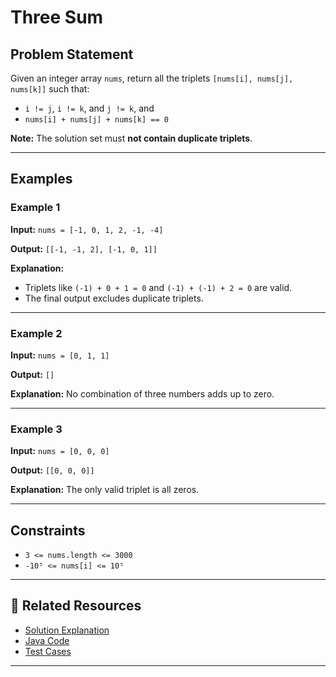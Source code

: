 # Three Sum

## Problem Statement

Given an integer array `nums`, return all the triplets `[nums[i], nums[j], nums[k]]` such that:

- `i != j`, `i != k`, and `j != k`, and
- `nums[i] + nums[j] + nums[k] == 0`

**Note:** The solution set must **not contain duplicate triplets**.

---

## Examples

### Example 1

**Input:**
``nums = [-1, 0, 1, 2, -1, -4]``

**Output:**
``[[-1, -1, 2], [-1, 0, 1]]``

**Explanation:**
- Triplets like `(-1) + 0 + 1 = 0` and `(-1) + (-1) + 2 = 0` are valid.
- The final output excludes duplicate triplets.

---

### Example 2

**Input:**
`nums = [0, 1, 1]`


**Output:**
`[]`


**Explanation:** No combination of three numbers adds up to zero.

---

### Example 3

**Input:**
``nums = [0, 0, 0]``


**Output:**
`[[0, 0, 0]]`


**Explanation:** The only valid triplet is all zeros.

---

## Constraints

- `3 <= nums.length <= 3000`
- `-10⁵ <= nums[i] <= 10⁵`

---

## 🔗 Related Resources

- [Solution Explanation](ThreeSumSolution.md)
- [Java Code](ThreeSum.java)
- [Test Cases](ThreeSumTest.java)

---

